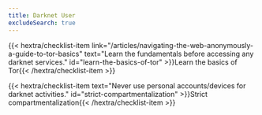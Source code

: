 ```yaml
---
title: Darknet User
excludeSearch: true
---
```

{{< hextra/checklist-item link="/articles/navigating-the-web-anonymously-a-guide-to-tor-basics" text="Learn the fundamentals before accessing any darknet services." id="learn-the-basics-of-tor" >}}Learn the basics of Tor{{< /hextra/checklist-item >}}

{{< hextra/checklist-item text="Never use personal accounts/devices for darknet activities." id="strict-compartmentalization" >}}Strict compartmentalization{{< /hextra/checklist-item >}}